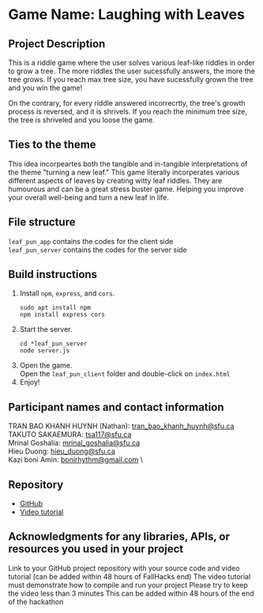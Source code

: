# Game Name: Laughing with Leaves 

## Project Description
This is a riddle game where the user solves various leaf-like riddles in order to grow a tree. The more riddles the user sucessfully answers,
 the more the tree grows. If you reach max tree size, you have sucessfully grown the tree and you win the game!
 
 On the contrary, for every riddle answered incorrecrtly, the tree's growth process is reversed, and it is 
shrivels. If you reach the minimum tree size, the tree is shriveled and you loose the game.

## Ties to the theme
This idea incorpeartes both the tangible and in-tangible interpretations of the theme "turning a new leaf."
This game literally incorperates various different aspects of leaves by creating witty leaf riddles. They are humourous and can be a great
stress buster game. Helping you improve your overall well-being and turn a new leaf in life. 


## File structure
`leaf_pun_app` contains the codes for the client side \
`leaf_pun_server` contains the codes for the server side

## Build instructions
1. Install `npm`, `express`, and `cors`.
    ```
    sudo apt install npm
    npm install express cors
    ```
2. Start the server.
    ```
    cd *leaf_pun_server
    node server.js
    ```
3. Open the game.\
Open the `leaf_pun_client` folder and double-click on `index.html`
4. Enjoy!

## Participant names and contact information
TRAN BAO KHANH HUYNH (Nathan): tran_bao_khanh_huynh@sfu.ca \
TAKUTO SAKAEMURA: tsa117@sfu.ca \
Mrinal Goshalia: mrinal_goshalia@sfu.ca \
Hieu Duong: hieu_duong@sfu.ca \
Kazi boni Amin: bonirhythm@gmail.com \



## Repository
- [GitHub](https://github.com/dqhntt/Leaf-Pun-Quiz)
- [Video tutorial](tutorial.mp4)

## Acknowledgments for any libraries, APIs, or resources you used in your project
Link to your GitHub project repository with your source code and video tutorial (can be added within 48 hours of FallHacks end)
The video tutorial must demonstrate how to compile and run your project
Please try to keep the video less than 3 minutes 
This can be added within 48 hours of the end of the hackathon
